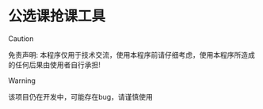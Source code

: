 # 公选课抢课工具

> [!CAUTION]
> 免责声明: 本程序仅用于技术交流，使用本程序前请仔细考虑，使用本程序所造成的任何后果由使用者自行承担!

>[!WARNING]
>该项目仍在开发中，可能存在bug，请谨慎使用